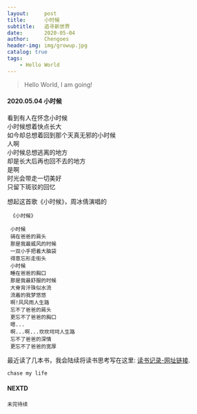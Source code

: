 ```yaml
---
layout:     post
title:      小时候
subtitle:   追寻新世界
date:       2020-05-04
author:     Chengoes
header-img: img/growup.jpg
catalog: true
tags:
    - Hello World
---
```


>Hello World, I am going!


#### 2020.05.04  小时候   
  
  看到有人在怀念小时候        
  小时候想着快点长大      
  如今却总想着回到那个天真无邪的小时候       
  人啊    
  小时候总想逃离的地方     
  却是长大后再也回不去的地方    
  是啊         
  时光会带走一切美好    
  只留下斑驳的回忆        

  想起这首歌《小时候》，周冰倩演唱的          

     《小时候》      

     小时候     
     骑在爸爸的肩头     
     那是我最威风的时候     
     一双小手把着大脑袋     
     得意忘形走街头     
     小时候    
     睡在爸爸的胸口     
     那是我最舒服的时候     
     大脊背汗珠似水流      
     流着的我梦悠悠      
     啊!风风雨人生路     
     忘不了爸爸的肩头   
     更忘不了爸爸的胸口      
     嗯...   
     啊...啊...坎坎坷坷人生路       
     忘不了爸爸的深情      
     更忘不了爸爸的宽厚           
   
  最近读了几本书，我会陆续将读书思考写在这里: [读书记录-网址链接](http://www.allchipdata.com/archives/category/diary ).          
  

	chase my life

   



#### NEXTD
	未完待续
	
